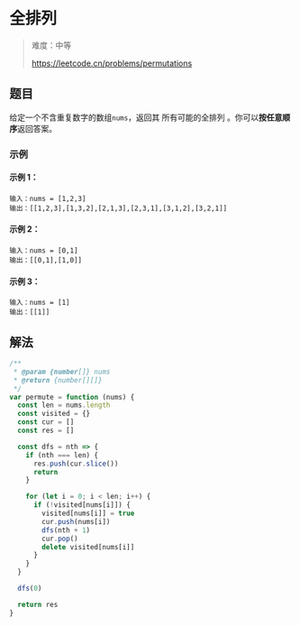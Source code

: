 # 全排列

> 难度：中等
>
> https://leetcode.cn/problems/permutations

## 题目

给定一个不含重复数字的数组`nums`，返回其 所有可能的全排列 。你可以**按任意顺
序**返回答案。

### 示例

#### 示例 1：

```
输入：nums = [1,2,3]
输出：[[1,2,3],[1,3,2],[2,1,3],[2,3,1],[3,1,2],[3,2,1]]
```

#### 示例 2：

```
输入：nums = [0,1]
输出：[[0,1],[1,0]]
```

#### 示例 3：

```
输入：nums = [1]
输出：[[1]]
```

## 解法

```javascript
/**
 * @param {number[]} nums
 * @return {number[][]}
 */
var permute = function (nums) {
  const len = nums.length
  const visited = {}
  const cur = []
  const res = []

  const dfs = nth => {
    if (nth === len) {
      res.push(cur.slice())
      return
    }

    for (let i = 0; i < len; i++) {
      if (!visited[nums[i]]) {
        visited[nums[i]] = true
        cur.push(nums[i])
        dfs(nth + 1)
        cur.pop()
        delete visited[nums[i]]
      }
    }
  }

  dfs(0)

  return res
}
```
